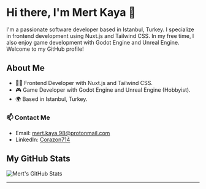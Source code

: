 # Hi there, I'm Mert Kaya 👋

I'm a passionate software developer based in Istanbul, Turkey. I specialize in frontend development using Nuxt.js and Tailwind CSS. In my free time, I also enjoy game development with Godot Engine and Unreal Engine. Welcome to my GitHub profile! 

## About Me

- 👨‍💻 Frontend Developer with Nuxt.js and Tailwind CSS.
- 🎮 Game Developer with Godot Engine and Unreal Engine (Hobbyist).
- 🌍 Based in Istanbul, Turkey.

### 📫 Contact Me

- Email: [mert.kaya.98@protonmail.com](mailto:mert.kaya.98@protonmail.com)
- LinkedIn: [Corazon714](https://www.linkedin.com/in/corazon714)

## My GitHub Stats

![Mert's GitHub Stats](https://github-readme-stats.vercel.app/api?username=Corazon714&show_icons=true&hide_border=true)

---
